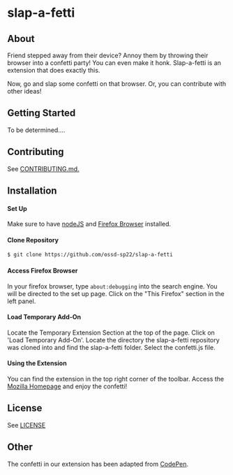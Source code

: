 # slap-a-fetti

## **About**

Friend stepped away from their device? Annoy them by throwing their browser into a confetti party! You can even make it honk. Slap-a-fetti is an extension that does exactly this. 

Now, go and slap some confetti on that browser. Or, you can contribute with other ideas!


## **Getting Started**

To be determined.... 

## **Contributing**

See [CONTRIBUTING.md.](https://github.com/ossd-sp22/slap-a-stache/blob/004e1c0917168878769d9f2383bcaced69af4e6a/CONTRIBUTING.md)

## **Installation** 

#### Set Up 
Make sure to have [nodeJS](https://nodejs.org/en/) and [Firefox Browser](https://www.mozilla.org/en-US/firefox/new/) installed.  

#### Clone Repository 
```bash
$ git clone https://github.com/ossd-sp22/slap-a-fetti
```

#### Access Firefox Browser
In your firefox browser, type ```about:debugging``` into the search engine. You will be directed to the set up page. Click on the "This Firefox" section in the left panel. 

#### Load Temporary Add-On
Locate the Temporary Extension Section at the top of the page. Click on 'Load Temporary Add-On'. Locate the directory the slap-a-fetti repository was cloned into and find the slap-a-fetti folder. Select the confetti.js file. 

#### Using the Extension 
You can find the extension in the top right corner of the toolbar. Access the [Mozilla Homepage](https://www.mozilla.org/en-US/) and enjoy the confetti! 


## **License**

See [LICENSE](https://github.com/ossd-sp22/slap-a-stache/blob/7d1e48a7f55e4295f4edc2252cdb751df6e02bfd/LICENSE)

## **Other**

The confetti in our extension has been adapted from [CodePen](https://codepen.io/acash/pen/zzBVPW).
